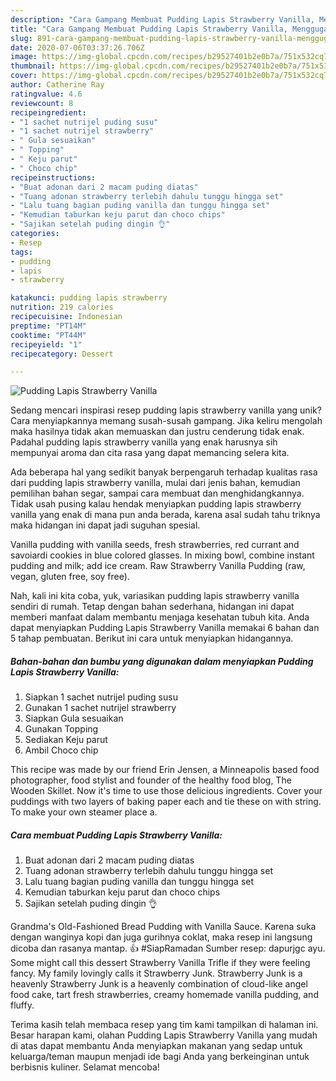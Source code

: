 ```yaml
---
description: "Cara Gampang Membuat Pudding Lapis Strawberry Vanilla, Menggugah Selera"
title: "Cara Gampang Membuat Pudding Lapis Strawberry Vanilla, Menggugah Selera"
slug: 891-cara-gampang-membuat-pudding-lapis-strawberry-vanilla-menggugah-selera
date: 2020-07-06T03:37:26.706Z
image: https://img-global.cpcdn.com/recipes/b29527401b2e0b7a/751x532cq70/pudding-lapis-strawberry-vanilla-foto-resep-utama.jpg
thumbnail: https://img-global.cpcdn.com/recipes/b29527401b2e0b7a/751x532cq70/pudding-lapis-strawberry-vanilla-foto-resep-utama.jpg
cover: https://img-global.cpcdn.com/recipes/b29527401b2e0b7a/751x532cq70/pudding-lapis-strawberry-vanilla-foto-resep-utama.jpg
author: Catherine Ray
ratingvalue: 4.6
reviewcount: 8
recipeingredient:
- "1 sachet nutrijel puding susu"
- "1 sachet nutrijel strawberry"
- " Gula sesuaikan"
- " Topping"
- " Keju parut"
- " Choco chip"
recipeinstructions:
- "Buat adonan dari 2 macam puding diatas"
- "Tuang adonan strawberry terlebih dahulu tunggu hingga set"
- "Lalu tuang bagian puding vanilla dan tunggu hingga set"
- "Kemudian taburkan keju parut dan choco chips"
- "Sajikan setelah puding dingin 👌"
categories:
- Resep
tags:
- pudding
- lapis
- strawberry

katakunci: pudding lapis strawberry 
nutrition: 219 calories
recipecuisine: Indonesian
preptime: "PT14M"
cooktime: "PT44M"
recipeyield: "1"
recipecategory: Dessert

---
```



![Pudding Lapis Strawberry Vanilla](https://img-global.cpcdn.com/recipes/b29527401b2e0b7a/751x532cq70/pudding-lapis-strawberry-vanilla-foto-resep-utama.jpg)

Sedang mencari inspirasi resep pudding lapis strawberry vanilla yang unik? Cara menyiapkannya memang susah-susah gampang. Jika keliru mengolah maka hasilnya tidak akan memuaskan dan justru cenderung tidak enak. Padahal pudding lapis strawberry vanilla yang enak harusnya sih mempunyai aroma dan cita rasa yang dapat memancing selera kita.

Ada beberapa hal yang sedikit banyak berpengaruh terhadap kualitas rasa dari pudding lapis strawberry vanilla, mulai dari jenis bahan, kemudian pemilihan bahan segar, sampai cara membuat dan menghidangkannya. Tidak usah pusing kalau hendak menyiapkan pudding lapis strawberry vanilla yang enak di mana pun anda berada, karena asal sudah tahu triknya maka hidangan ini dapat jadi suguhan spesial.

Vanilla pudding with vanilla seeds, fresh strawberries, red currant and savoiardi cookies in blue colored glasses. In mixing bowl, combine instant pudding and milk; add ice cream. Raw Strawberry Vanilla Pudding (raw, vegan, gluten free, soy free).


Nah, kali ini kita coba, yuk, variasikan pudding lapis strawberry vanilla sendiri di rumah. Tetap dengan bahan sederhana, hidangan ini dapat memberi manfaat dalam membantu menjaga kesehatan tubuh kita. Anda dapat menyiapkan Pudding Lapis Strawberry Vanilla memakai 6 bahan dan 5 tahap pembuatan. Berikut ini cara untuk menyiapkan hidangannya.

<!--inarticleads1-->

##### Bahan-bahan dan bumbu yang digunakan dalam menyiapkan Pudding Lapis Strawberry Vanilla:

1. Siapkan 1 sachet nutrijel puding susu
1. Gunakan 1 sachet nutrijel strawberry
1. Siapkan  Gula sesuaikan
1. Gunakan  Topping
1. Sediakan  Keju parut
1. Ambil  Choco chip


This recipe was made by our friend Erin Jensen, a Minneapolis based food photographer, food stylist and founder of the healthy food blog, The Wooden Skillet. Now it&#39;s time to use those delicious ingredients. Cover your puddings with two layers of baking paper each and tie these on with string. To make your own steamer place a. 

<!--inarticleads2-->

##### Cara membuat Pudding Lapis Strawberry Vanilla:

1. Buat adonan dari 2 macam puding diatas
1. Tuang adonan strawberry terlebih dahulu tunggu hingga set
1. Lalu tuang bagian puding vanilla dan tunggu hingga set
1. Kemudian taburkan keju parut dan choco chips
1. Sajikan setelah puding dingin 👌


Grandma&#39;s Old-Fashioned Bread Pudding with Vanilla Sauce. Karena suka dengan wanginya kopi dan juga gurihnya coklat, maka resep ini langsung dicoba dan rasanya mantap. 👍 #SiapRamadan Sumber resep: dapurjgc ayu. Some might call this dessert Strawberry Vanilla Trifle if they were feeling fancy. My family lovingly calls it Strawberry Junk. Strawberry Junk is a heavenly Strawberry Junk is a heavenly combination of cloud-like angel food cake, tart fresh strawberries, creamy homemade vanilla pudding, and fluffy. 

Terima kasih telah membaca resep yang tim kami tampilkan di halaman ini. Besar harapan kami, olahan Pudding Lapis Strawberry Vanilla yang mudah di atas dapat membantu Anda menyiapkan makanan yang sedap untuk keluarga/teman maupun menjadi ide bagi Anda yang berkeinginan untuk berbisnis kuliner. Selamat mencoba!
